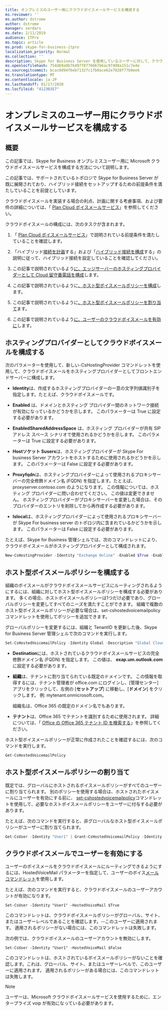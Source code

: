 ```yaml
---
title: オンプレミスのユーザー用にクラウドボイスメールサービスを構成する
ms.reviewer: ''
ms.author: dstrome
author: dstrome
manager: serdars
ms.date: 2/11/2019
audience: ITPro
ms.topic: article
ms.prod: skype-for-business-itpro
localization_priority: Normal
ms.collection: ''
description: Skype for Business Server を使用しているユーザーに対して、クラウドベースのボイスメールを実装する方法について説明します。
ms.openlocfilehash: 754d69a9b76497f8776667b6ac97498a151c7e4e
ms.sourcegitcommit: bcac0d94f6eb7132fc17b0ace62e7028f77b0ee6
ms.translationtype: MT
ms.contentlocale: ja-JP
ms.lasthandoff: 01/17/2020
ms.locfileid: "41230357"
---
```

# <a name="configure-cloud-voicemail-service-for-on-premises-users"></a>オンプレミスのユーザー用にクラウドボイスメールサービスを構成する

## <a name="overview"></a>概要 
この記事では、Skype for Business オンプレミスユーザー用に Microsoft クラウドボイスメールサービスを構成する方法について説明します。  

この記事では、サポートされているトポロジで Skype for Business Server が既に展開されており、ハイブリッド接続をセットアップするための前提条件を満たしていることを前提としています。

クラウドボイスメールを実装する場合の利点、計画に関する考慮事項、および要件の詳細については、「 [Plan Cloud ボイスメールサービス](plan-cloud-voicemail.md)」を参照してください。




クラウドボイスメールの構成には、次のタスクが含まれます。

1.  「 [Plan Cloud ボイスメールサービス](plan-cloud-voicemail.md)」で説明されている前提条件を満たしていることを確認します。

2.  「ハイブリッド[接続を計画](plan-hybrid-connectivity.md)する」および「[ハイブリッド接続を構成](configure-hybrid-connectivity.md)する」の説明に従って、ハイブリッド接続を設定していることを確認してください。 

3.  この記事で説明されているよう[に、エッジサーバーのホスティングプロバイダーとして Cloud 留守番電話を構成](#configure-cloud-voicemail-as-the-hosting-provider)します。

4.  この記事で説明されているように[、ホスト型ボイスメールポリシーを構成](#configure-a-hosted-voicemail-policy)します。

5.  この記事で説明されているように[、ホスト型ボイスメールポリシーを割り当て](#assign-a-hosted-voicemail-policy)ます。

6.  この記事で説明されているよう[に、ユーザーのクラウドボイスメールを有効に](#enable-a-user-for-cloud-voicemail)します。


## <a name="configure-cloud-voicemail-as-the-hosting-provider"></a>ホスティングプロバイダーとしてクラウドボイスメールを構成する 

次のパラメーターを使用して、新しい-CsHostingProvider コマンドレットを使用して、クラウドボイスメールをホスティングプロバイダーとしてフロントエンドサーバーに構成します。

- **Identity**は、作成するホスティングプロバイダーの一意の文字列値識別子を指定します。たとえば、クラウドボイスメールです。 

- **Enabled** は、ドメインとホスティング プロバイダー間のネットワーク接続が有効になっているかどうかを示します。 このパラメーターは True に設定する必要があります。

- **EnabledSharedAddressSpace** は、ホスティング プロバイダーが共有 SIP アドレス スペース シナリオで使用されるかどうかを示します。 このパラメーターは True に設定する必要があります。

- **Hostソケット Susers**は、ホスティングプロバイダーが Skype For business Server アカウントをホストするために使用されるかどうかを示します。 このパラメーターは False に設定する必要があります。

- **Proxyfqdn**は、ホスティングプロバイダーによって使用されるプロキシサーバーの完全修飾ドメイン名 (FQDN) を指定します。たとえば、proxyserver.contoso.com のようになります。 この情報については、ホスティング プロバイダーに問い合わせてください。 この値は変更できません。 ホスティングプロバイダーがプロキシサーバーを変更した場合は、そのプロバイダーのエントリを削除してから再作成する必要があります。

- **Islocal**は、ホスティングプロバイダーによって使用されるプロキシサーバーが Skype For business server のトポロジ内に含まれているかどうかを示します。 このパラメーターは False に設定する必要があります。

たとえば、Skype for Business 管理シェルでは、次のコマンドレットにより、クラウドボイスメールがホスティングプロバイダーとして構成されます。


```PowerShell
New-CsHostingProvider -Identity "Exchange Online" -Enabled $True -EnabledSharedAddressSpace $True -HostsOCSUsers $False -ProxyFqdn "exap.um.outlook.com" -IsLocal $False -VerificationLevel UseSourceVerification
```

## <a name="configure-a-hosted-voicemail-policy"></a>ホスト型ボイスメールポリシーを構成する

組織のボイスメールがクラウドボイスメールサービスにルーティングされるようにするには、組織に対してホスト型ボイスメールポリシーを構成する必要があります。 多くの場合、ホストボイスメールポリシーは1つだけ必要であり、グローバルポリシーを変更してすべてのニーズを満たすことができます。 組織で複数のホスト型ボイスメールポリシーが必要な場合は、set-cshostedvoicemailpolicy コマンドレットを使用してポリシーを追加できます。

グローバルポリシーを変更するには、組織と TenantID を更新した後、Skype for Business Server 管理シェルで次のコマンドを実行します。

```PowerShell
Set-CsHostedVoicemailPolicy -Identity Global -Description "Global Cloud Voicemail Policy" -Destination exap.um.outlook.com -Organization YourDefaultDomain.onmicrosoft.com -Tenant “11111111-1111-1111-1111-111111111111”
```

- **Destination**には、ホストされているクラウドボイスメールサービスの完全修飾ドメイン名 (FQDN) を指定します。 この値は、 **exap.um.outlook.com**に設定する必要があります。

- **組織**は、テナントに割り当てられている既定のドメインです。 この情報を取得するには、テナント管理者が office.com にログインし、[管理センター] アプリをクリックして、左側の [**セットアップ**] に移動し、[**ドメイン**] をクリックします。 例: mytenant.onmicrosoft.com。

    組織名は、Office 365 の既定のドメイン名でもあります。

- **テナント**は、Office 365 でテナントを識別するために使用されます。 詳細については、「 [Office の Office 365 テナント ID を検索する](https://support.office.com/en-us/article/find-your-office-365-tenant-id-6891b561-a52d-4ade-9f39-b492285e2c9b)」を参照してください。

ホスト型ボイスメールポリシーが正常に作成されたことを確認するには、次のコマンドを実行します。

```PowerShell
Get-CsHostedVoicemailPolicy
```

## <a name="assign-a-hosted-voicemail-policy"></a>ホスト型ボイスメールポリシーの割り当て

既定では、グローバルにホストされるボイスメールポリシーがすべてのユーザーに割り当てられます。 別のポリシーを使用する場合は、ホストされたボイスメールにユーザーを有効にする前に、 [set-cshostedvoicemailpolicy](https://docs.microsoft.com/powershell/module/skype/grant-cshostedvoicemailpolicy?view=skype-ps)コマンドレットを使用して、必要なホストボイスメールポリシーをユーザーに付与する必要があります。

たとえば、次のコマンドを実行すると、非グローバルなホスト型ボイスメールポリシーがユーザーに割り当てられます。


```PowerShell
Get-CsUser -Identity "User1" | Grant-CsHostedVoicemailPolicy -Identity "Tag:CloudVoiceMailUsers" 
```

## <a name="enable-a-user-for-cloud-voicemail"></a>クラウドボイスメールでユーザーを有効にする

ユーザーのボイスメールをクラウドボイスメールにルーティングできるようにするには、HostedVoiceMail パラメーターを指定して、ユーザーのボイス[メールコマンドレット](https://docs.microsoft.com/powershell/module/skype/set-csuser?view=skype-ps)を使用します。 

たとえば、次のコマンドを実行すると、クラウドボイスメールのユーザーアカウントが有効になります。 

```Set-CsUser -Identity "User1" -HostedVoiceMail $True```

このコマンドレットは、クラウドボイスメールポリシーがグローバル、サイト、またはユーザーレベルであることを確認します。--このユーザーに適用されます。 適用されるポリシーがない場合には、このコマンドレットは失敗します。  

次の例では、クラウドボイスメールのユーザーアカウントを無効にします。

```Set-CsUser -Identity "User1" -HostedVoiceMail $False```

このコマンドレットは、ホストされているボイスメールポリシーがないことを確認します。これは、グローバル、サイト、またはユーザーレベルで、このユーザーに適用されます。 適用されるポリシーがある場合には、このコマンドレットは失敗します。

> [!NOTE]
>  ユーザーは、Microsoft クラウドボイスメールサービスを使用するために、エンタープライズ voip が有効になっている必要があります。
